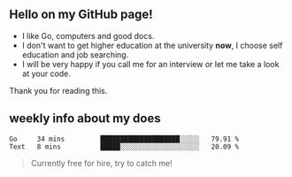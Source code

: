 ## Hello on my GitHub page!

- I like Go, computers and good docs.
- I don't want to get higher education at the university **now**, I choose self education and job searching.
- I will be very happy if you call me for an interview or let me take a look at your code.

Thank you for reading this.

## weekly info about my does
<!--START_SECTION:waka-->

```text
Go     34 mins         ████████████████████░░░░░   79.91 %
Text   8 mins          █████░░░░░░░░░░░░░░░░░░░░   20.09 %
```

<!--END_SECTION:waka-->

> Currently free for hire, try to catch me!
